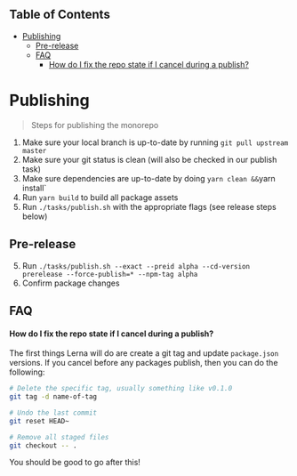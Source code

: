 <!-- START doctoc generated TOC please keep comment here to allow auto update -->
<!-- DON'T EDIT THIS SECTION, INSTEAD RE-RUN doctoc TO UPDATE -->

## Table of Contents

- [Publishing](#publishing)
  - [Pre-release](#pre-release)
  - [FAQ](#faq)
    - [How do I fix the repo state if I cancel during a publish?](#how-do-i-fix-the-repo-state-if-i-cancel-during-a-publish)

<!-- END doctoc generated TOC please keep comment here to allow auto update -->

# Publishing

> Steps for publishing the monorepo

1. Make sure your local branch is up-to-date by running `git pull upstream master`
2. Make sure your git status is clean (will also be checked in our publish task)
3. Make sure dependencies are up-to-date by doing `yarn clean &&`yarn install`
4. Run `yarn build` to build all package assets
5. Run `./tasks/publish.sh` with the appropriate flags (see release steps below)

## Pre-release

5. Run `./tasks/publish.sh --exact --preid alpha --cd-version prerelease --force-publish=* --npm-tag alpha`
6. Confirm package changes

## FAQ

#### How do I fix the repo state if I cancel during a publish?

The first things Lerna will do are create a git tag and update `package.json` versions. If you cancel before any packages publish, then you can do the following:

```bash
# Delete the specific tag, usually something like v0.1.0
git tag -d name-of-tag
```

```bash
# Undo the last commit
git reset HEAD~

# Remove all staged files
git checkout -- .
```

You should be good to go after this!
